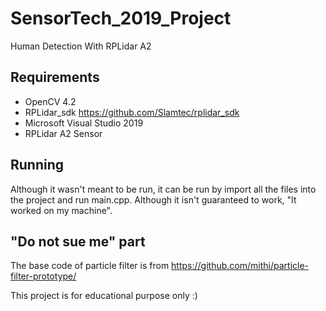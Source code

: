 # SensorTech_2019_Project
Human Detection With RPLidar A2

## Requirements
- OpenCV 4.2
- RPLidar_sdk https://github.com/Slamtec/rplidar_sdk
- Microsoft Visual Studio 2019
- RPLidar A2 Sensor

## Running
Although it wasn't meant to be run, it can be run by import all the files into the project and run main.cpp. Although it isn't guaranteed to work, "It worked on my machine".

## "Do not sue me" part
The base code of particle filter is from https://github.com/mithi/particle-filter-prototype/

This project is for educational purpose only :)
